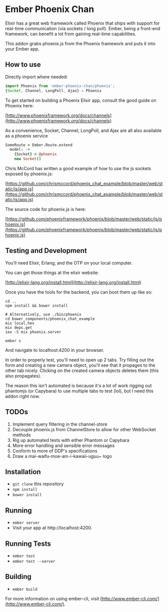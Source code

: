 # Ember Phoenix Chan

Elixir has a great web framework called Phoenix that ships with support for real-time communication (via sockets / long poll). Ember, being a front-end framework, can benefit a lot from gaining real-time capabilities.

This addon grabs phoenix.js from the Phoenix framework and puts it into your Ember app.

## How to use

Directly import where needed:

```js
import Phoenix from 'ember-phoenix-chan/phoenix';
{Socket, Channel, LongPoll, Ajax} = Phoenix
```
To get started on building a Phoenix Elixir app, consult the good guide on Phoenix here:

[http://www.phoenixframework.org/docs/channels](http://www.phoenixframework.org/docs/channels)

As a convenience, Socket, Channel, LongPoll, and Ajax are all also available as a phoenix service
```coffee
SomeRoute = Ember.Route.extend
  model: ->
    {Socket} = @phoenix
    new Socket()
```
Chris McCord has written a good example of how to use the js sockets exposed by phoenix.js:

[https://github.com/chrismccord/phoenix_chat_example/blob/master/web/static/js/app.js](https://github.com/chrismccord/phoenix_chat_example/blob/master/web/static/js/app.js)

The source code for phoenix.js is here:

[https://github.com/phoenixframework/phoenix/blob/master/web/static/js/phoenix.js](https://github.com/phoenixframework/phoenix/blob/master/web/static/js/phoenix.js)

## Testing and Development

You'll need Elixir, Erlang, and the OTP on your local computer.

You can get those things at the elixir website:

[http://elixir-lang.org/install.html](http://elixir-lang.org/install.html)

Once you have the tools for the backend, you can boot them up like so:

```shell
cd ..
npm install && bower install

# Alternatively, use ./bin/phoenix
cd bower_components/phoenix_chat_example
mix local.hex
mix deps.get
iex -S mix phoenix.server

ember s
```
And navigate to localhost:4200 in your browser.

In order to properly test, you'll need to open up 2 tabs. Try filling out the form and creating a new camera object, you'll see that it propages to the other tab nicely. Clicking on the created camera objects deletes them (this also propagates).

The reason this isn't automated is because it's a lot of work rigging out phantomjs (or Capybara) to use multiple tabs to test (lol), but I need this addon right now.

## TODOs

1. Implement query filtering in the channel-store
2. Decouple phoenix.js from ChannelStore to allow for other WebSocket methods
3. Rig up automated tests with either Phantom or Capybara
4. More error handling and sensible error messages
5. Conform to more of DDP's specifications
6. Draw a mai-waifu-moe-am-i-kawaii-uguu~ logo

## Installation

* `git clone` this repository
* `npm install`
* `bower install`

## Running

* `ember server`
* Visit your app at http://localhost:4200.

## Running Tests

* `ember test`
* `ember test --server`

## Building

* `ember build`

For more information on using ember-cli, visit [http://www.ember-cli.com/](http://www.ember-cli.com/).
